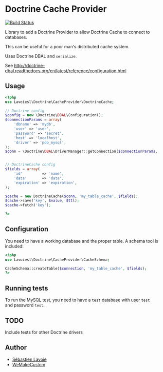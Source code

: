 # Doctrine Cache Provider

[![Build Status](https://travis-ci.org/lavoiesl/doctrine-cache-provider.svg?branch=master)](https://travis-ci.org/lavoiesl/doctrine-cache-provider)

Library to add a Doctrine Provider to allow Doctrine Cache to connect to databases.

This can be useful for a poor man's distributed cache system.

Uses Doctrine DBAL and `serialize`.

See http://doctrine-dbal.readthedocs.org/en/latest/reference/configuration.html

## Usage

```php
<?php
use Lavoiesl\Doctrine\CacheProvider\DoctrineCache;

// Doctrine config
$config = new \Doctrine\DBAL\Configuration();
$connectionParams = array(
    'dbname' => 'mydb',
    'user' => 'user',
    'password' => 'secret',
    'host' => 'localhost',
    'driver' => 'pdo_mysql',
);
$conn = \Doctrine\DBAL\DriverManager::getConnection($connectionParams, $config);


// DoctrineCache config
$fields = array(
    'id'         => 'name',
    'data'       => 'data',
    'expiration' => 'expiration',
);

$cache = new DoctrineCache($conn, 'my_table_cache', $fields);
$cache->save('key', $value, $ttl);
$cache->fetch('key');

?>
```

## Configuration

You need to have a working database and the proper table. A schema tool is included:

```php
<?php
use Lavoiesl\Doctrine\CacheProvider\CacheSchema;

CacheSchema::createTable($connection, 'my_table_cache', $fields);
?>
```

## Running tests

To run the MySQL test, you need to have a `test` database with user `test` and password `test`.

## TODO

Include tests for other Doctrine drivers

## Author

 * [Sébastien Lavoie](http://blog.lavoie.sl/)
 * [WeMakeCustom](http://www.wemakecustom.com/)